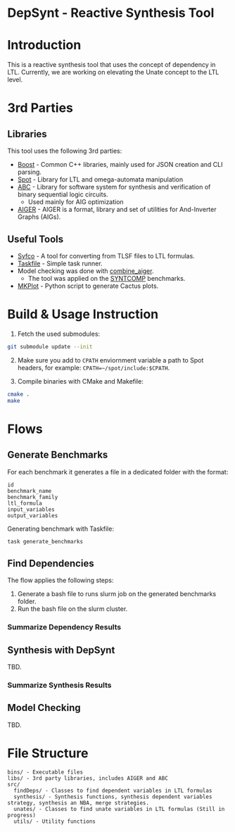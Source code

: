 # DepSynt - Reactive Synthesis Tool
# Introduction
This is a reactive synthesis tool that uses the concept of dependency in LTL.
Currently, we are working on elevating the Unate concept to the LTL level.

# 3rd Parties

## Libraries
This tool uses the following 3rd parties:
- [Boost](https://www.boost.org/) - Common C++ libraries, mainly used for JSON creation and CLI parsing.
- [Spot](https://spot.lrde.epita.fr/) - Library for LTL and omega-automata manipulation
- [ABC](https://people.eecs.berkeley.edu/~alanmi/abc/) - Library for software system for synthesis and verification of binary sequential logic circuits.
  - Used mainly for AIG optimization
- [AIGER](https://github.com/arminbiere/aiger) - AIGER is a format, library and set of utilities for And-Inverter Graphs (AIGs).

## Useful Tools
- [Syfco](https://github.com/reactive-systems/syfco) - A tool for converting from TLSF files to LTL formulas.
- [Taskfile](https://taskfile.dev/) - Simple task runner.
- Model checking was done with [combine_aiger](https://github.com/reactive-systems/aiger-ltl-model-checker).
  - The tool was applied on the [SYNTCOMP](https://github.com/SYNTCOMP/benchmarks) benchmarks.
- [MKPlot](https://github.com/alexeyignatiev/mkplot.git) - Python script to generate Cactus plots.

# Build & Usage Instruction
1) Fetch the used submodules:
```bash
git submodule update --init
```

2) Make sure you add to `CPATH` enviornment variable a path to Spot headers, for example: `CPATH=~/spot/include:$CPATH`.

3) Compile binaries with CMake and Makefile:
```bash
cmake .
make
```

# Flows
## Generate Benchmarks
For each benchmark it generates a file in a dedicated folder with the format:

```text
id
benchmark_name
benchmark_family
ltl_formula
input_variables
output_variables
```

Generating benchmark with Taskfile:
```bash
task generate_benchmarks
```

## Find Dependencies
The flow applies the following steps:

1. Generate a bash file to runs slurm job on the generated benchmarks folder.
2. Run the bash file on the slurm cluster.

### Summarize Dependency Results

## Synthesis with DepSynt
TBD.

### Summarize Synthesis Results

## Model Checking
TBD.



# File Structure
```
bins/ - Executable files
libs/ - 3rd party libraries, includes AIGER and ABC
src/
  findDeps/ - Classes to find dependent variables in LTL formulas
  synthesis/ - Synthesis functions, synthesis dependent variables strategy, synthesis an NBA, merge strategies.
  unates/ - Classes to find unate variables in LTL formulas (Still in progress)
  utils/ - Utility functions
```